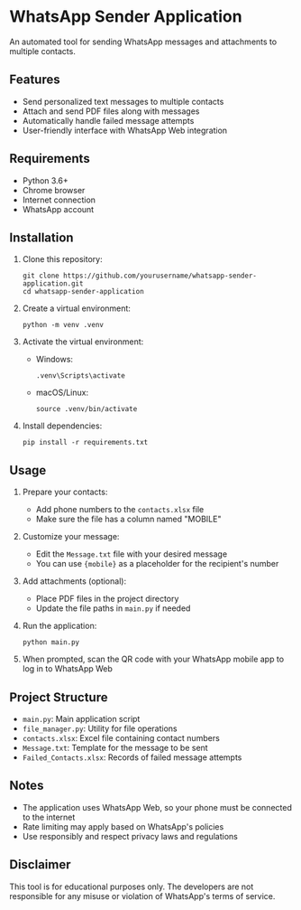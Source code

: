 # WhatsApp Sender Application

An automated tool for sending WhatsApp messages and attachments to multiple contacts.

## Features

- Send personalized text messages to multiple contacts
- Attach and send PDF files along with messages
- Automatically handle failed message attempts
- User-friendly interface with WhatsApp Web integration

## Requirements

- Python 3.6+
- Chrome browser
- Internet connection
- WhatsApp account

## Installation

1. Clone this repository:
   ```
   git clone https://github.com/yourusername/whatsapp-sender-application.git
   cd whatsapp-sender-application
   ```

2. Create a virtual environment:
   ```
   python -m venv .venv
   ```

3. Activate the virtual environment:
   - Windows:
     ```
     .venv\Scripts\activate
     ```
   - macOS/Linux:
     ```
     source .venv/bin/activate
     ```

4. Install dependencies:
   ```
   pip install -r requirements.txt
   ```

## Usage

1. Prepare your contacts:
   - Add phone numbers to the `contacts.xlsx` file
   - Make sure the file has a column named "MOBILE"

2. Customize your message:
   - Edit the `Message.txt` file with your desired message
   - You can use `{mobile}` as a placeholder for the recipient's number

3. Add attachments (optional):
   - Place PDF files in the project directory
   - Update the file paths in `main.py` if needed

4. Run the application:
   ```
   python main.py
   ```

5. When prompted, scan the QR code with your WhatsApp mobile app to log in to WhatsApp Web

## Project Structure

- `main.py`: Main application script
- `file_manager.py`: Utility for file operations
- `contacts.xlsx`: Excel file containing contact numbers
- `Message.txt`: Template for the message to be sent
- `Failed_Contacts.xlsx`: Records of failed message attempts

## Notes

- The application uses WhatsApp Web, so your phone must be connected to the internet
- Rate limiting may apply based on WhatsApp's policies
- Use responsibly and respect privacy laws and regulations


## Disclaimer

This tool is for educational purposes only. The developers are not responsible for any misuse or violation of WhatsApp's terms of service.
